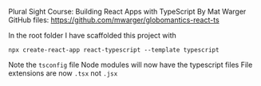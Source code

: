 Plural Sight Course:
Building React Apps with TypeScript By Mat Warger
GitHub files: https://github.com/mwarger/globomantics-react-ts

In the root folder I have scaffolded this project with

`npx create-react-app react-typescript --template typescript`

Note the `tsconfig` file
Node modules will now have the typescript files
File extensions are now `.tsx` not `.jsx`
